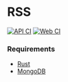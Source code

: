 # RSS

[![API CI](https://github.com/ndelvalle/rss/actions/workflows/api.yml/badge.svg?branch=master)](https://github.com/ndelvalle/rss/actions/workflows/api.yml)
[![Web CI](https://github.com/ndelvalle/rss/actions/workflows/web.yml/badge.svg?branch=master)](https://github.com/ndelvalle/rss/actions/workflows/web.yml)

### Requirements

- [Rust](https://www.rust-lang.org/tools/install)
- [MongoDB](https://docs.mongodb.com/manual/installation/)
